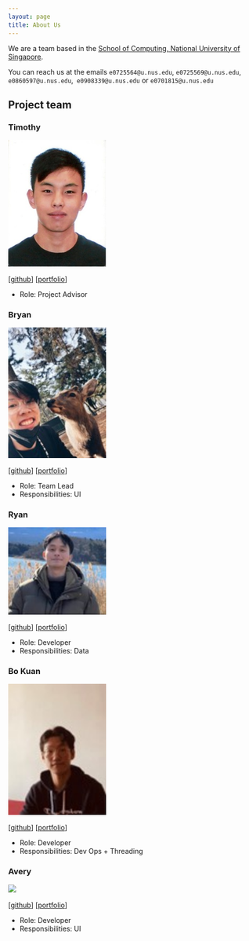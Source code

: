 ```yaml
---
layout: page
title: About Us
---
```


We are a team based in the [School of Computing, National University of Singapore](http://www.comp.nus.edu.sg).

You can reach us at the emails `e0725564@u.nus.edu`, `e0725569@u.nus.edu`, `e0860597@u.nus.edu`,` e0908339@u.nus.edu` or `e0701815@u.nus.edu`

## Project team

### Timothy

<img src="images/timothylawsongen.png" width="200px">

[[github](https://github.com/TimothyLawSongEn)]
[[portfolio](team/timothylawsongen.md)]

* Role: Project Advisor

### Bryan

<img src="images/bryanongjx.png" width="200px">

[[github](http://github.com/bryanongjx)]
[[portfolio](team/bryanongjx.md)]

* Role: Team Lead
* Responsibilities: UI

### Ryan

<img src="images/ryanchua00.png" width="200px">

[[github](http://github.com/ryanchua00)] [[portfolio](team/ryanchua00.md)]

* Role: Developer
* Responsibilities: Data

### Bo Kuan

<img src="images/bokuant.png" width="200px">

[[github](http://github.com/bokuanT)]
[[portfolio](team/bokuant.md)]

* Role: Developer
* Responsibilities: Dev Ops + Threading

### Avery

<img src="images/johndoe.png" width="200px">

[[github](http://github.com/Diamondroxxx)]
[[portfolio](team/diamondroxxx.md)]

* Role: Developer
* Responsibilities: UI
